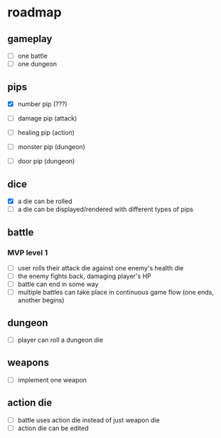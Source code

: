 # roadmap

## gameplay
- [ ] one battle
- [ ] one dungeon

## pips
- [x] number pip (???)
- [ ] damage pip (attack)
- [ ] healing pip (action)
- [ ] monster pip (dungeon)
- [ ] door pip (dungeon)


## dice
- [x] a die can be rolled
- [ ] a die can be displayed/rendered with different types of pips

## battle
### MVP level 1
- [ ] user rolls their attack die against one enemy's health die
- [ ] the enemy fights back, damaging player's HP
- [ ] battle can end in some way
- [ ] multiple battles can take place in continuous game flow (one ends, another begins)

## dungeon
- [ ] player can roll a dungeon die

## weapons
- [ ] implement one weapon

## action die
- [ ] battle uses action die instead of just weapon die
- [ ] action die can be edited
